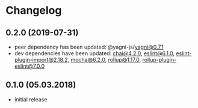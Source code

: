 # Changelog


## 0.2.0 (2019-07-31)

- peer dependency has been updated: @yagni-js/yagni@0.7.1
- dev dependencies have been updated: chai@4.2.0, eslint@6.1.0,
    eslint-plugin-import@2.18.2, mocha@6.2.0, rollup@1.17.0,
    rollup-plugin-eslint@7.0.0


## 0.1.0 (05.03.2018)

- initial release
